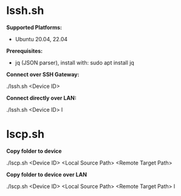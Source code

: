 # lssh.sh

__Supported Platforms:__
* Ubuntu 20.04, 22.04

__Prerequisites:__
* jq (JSON parser), install with: sudo apt install jq

__Connect over SSH Gateway:__

./lssh.sh \<Device ID\>

__Connect directly over LAN:__

./lssh.sh \<Device ID\> l

# lscp.sh

__Copy folder to device__

./lscp.sh \<Device ID\> \<Local Source Path\> \<Remote Target Path\>

__Copy folder to device over LAN__

./lscp.sh \<Device ID\> \<Local Source Path\> \<Remote Target Path\> l
